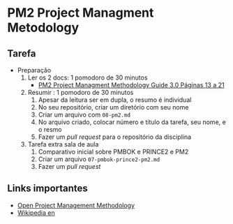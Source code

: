 # PM2 Project Managment Metodology

## Tarefa

- Preparação
  1. Ler os 2 docs: 1 pomodoro de 30 minutos
     - [PM2 Project Managment Methodology Guide 3.0 Páginas 13 a 21](https://publications.europa.eu/portal2012-portlet/html/downloadHandler.jsp?identifier=ac3e118a-cb6e-11e8-9424-01aa75ed71a1&format=pdf&language=en&productionSystem=cellar&part=)
  2. Resumir : 1 pomodoro de 30 minutos
     1. Apesar da leitura ser em dupla, o resumo é individual
     2. No seu repositório, criar um diretório com seu nome
     3. Criar um arquivo com `08-pm2.md`
     4. No arquivo criado, colocar número e título da tarefa, seu nome, e o resmo
     5. Fazer um _pull request_ para o repositório da disciplina
  3. Tarefa extra sala de aula
     1. Comparativo inicial sobre PMBOK e PRINCE2 e PM2
     2. Criar um arquivo `07-pmbok-prince2-pm2.md`
     3. Fazer um _pull request_

## [](#links) Links importantes

- [Open Project Management Methodology](https://ec.europa.eu/isa2/solutions/open-pm2_en)
- [Wikipedia en](https://en.wikipedia.org/wiki/PM²)
